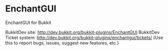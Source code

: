EnchantGUI
==========

EnchantGUI for Bukkit

BukkitDev site: http://dev.bukkit.org/bukkit-plugins/EnchantGUI
BukkitDev Ticket system: http://dev.bukkit.org/bukkit-plugins/enchantgui/tickets/ (Use this to report bugs, issues, suggest new features, etc.)
